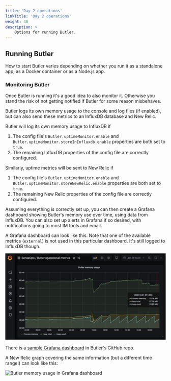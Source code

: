 ```yaml
---
title: 'Day 2 operations'
linkTitle: 'Day 2 operations'
weight: 40
description: >
    Options for running Butler.
---
```


<!-- {{% pageinfo %}}
This is a placeholder page that shows you how to use this template site.
{{% /pageinfo %}} -->

## Running Butler

How to start Butler varies depending on whether you run it as a standalone app, as a Docker container or as a Node.js app.

### Monitoring Butler

Once Butler is running it's a good idea to also monitor it. Otherwise you stand the risk of not getting notified if Butler for some reason misbehaves.

Butler logs its own memory usage to the console and log files (if enabled), but can also send these metrics to an InfluxDB database and New Relic.

Butler will log its own memory usage to InfluxDB if

1. The config file's `Butler.uptimeMonitor.enable` and `Butler.uptimeMonitor.storeInInfluxdb.enable` properties are both set to `true`.
2. The remaining InfluxDB properties of the config file are correctly configured.

Similarly, uptime metrics will be sent to New Relic if 

1. The config file's `Butler.uptimeMonitor.enable` and `Butler.uptimeMonitor.storeNewRelic.enable` properties are both set to `true`.
2. The remaining New Relic properties of the config file are correctly configured.

Assuming everything is correctly set up, you can then create a Grafana dashboard showing Butler's memory use over time, using data from InfluxDB.
You can also set up alerts in Grafana if so desired, with notifications going to most IM tools and email.

A Grafana dashboard can look like this. Note that one of the available metrics (`external`) is not used in this particular dashboard. It's still logged to InfluxDB though.

![Butler memory usage in Grafana dashboard](butler-memory-usage-grafana-1.png "Butler memory usage in Grafana dashboard")  

There is a [sample Grafana dashboard](https://github.com/ptarmiganlabs/butler/tree/master/docs/grafana) in Butler's GitHub repo.

A New Relic graph covering the same information (but a different time range!) can look like this:

![Butler memory usage in Grafana dashboard](/img/butler-memory-usage-new-relic-1.png "Butler memory usage in Grafana dashboard")  
